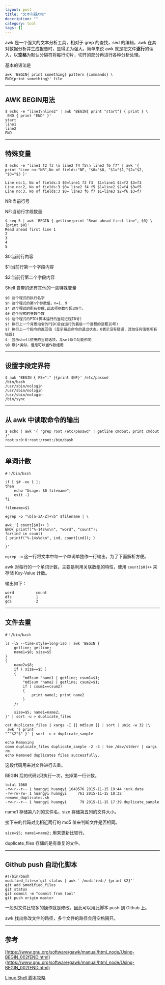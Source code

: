 ```yaml
---
layout: post
title: "文本利器AWK"
description: ""
category: tool
tags: []
---
```


awk 是一个强大的文本分析工具，相对于 grep 的查找，sed 的编辑，awk 在其对数据分析并生成报告时，显得尤为强大。简单来说 awk 就是把文件**逐行**的读入，以**空格**为默认分隔符将每行切片，切开的部分再进行各种分析处理。

基本的语法是 

```
awk 'BEGIN{ print something} pattern {commands} \
END{print something}' file
```

-------------------------------

## AWK BEGIN用法
```
$ echo -e "line1\nline2" | awk 'BEGIN{ print "start"} { print } \
 END { print "END" }'
start
line1
line2
END
```

-------------------------------
## 特殊变量
```
$ echo -e "line1 f2 f3 \n line2 f4 f5\n line3 f6 f7" | awk '{
print "Line no:"NR",No of fields:"NF, "$0="$0, "$1="$1,"$2="$2, "$3="$3 }'

Line no:1, No of fields:3 $0=line1 f2 f3  $1=line1 $2=f2 $3=f3
Line no:2, No of fields:3 $0= line2 f4 f5 $1=line2 $2=f4 $3=f5
Line no:3, No of fields:3 $0= line3 f6 f7 $1=line3 $2=f6 $3=f7
```

NR:当前行号

NF:当前行字段数量

```
$ seq 5 | awk 'BEGIN { getline;print "Read ahead first line", $0} \
{print $0}'
Read ahead first line 1
2
3
4
5
```
$0:当前行内容

$1:当前行第一个字段内容

$2:当前行第二个字段内容

Shell 自带的还有其他的一些特殊变量

```
$0 这个程式的执行名字
$n 这个程式的第n个参数值，n=1..9
$* 这个程式的所有参数,此选项参数可超过9个。
$# 这个程式的参数个数
$$ 这个程式的PID(脚本运行的当前进程ID号)
$! 执行上一个背景指令的PID(后台运行的最后一个进程的进程ID号)
$? 执行上一个指令的返回值 (显示最后命令的退出状态。0表示没有错误，其他任何值表明有错误)
$- 显示shell使用的当前选项，与set命令功能相同
$@ 跟$*类似，但是可以当作数组用
```

------------------------

## 设置字段定界符

```
$ awk 'BEGIN { FS=":" }{print $NF}' /etc/passwd
/bin/bash
/usr/sbin/nologin
/usr/sbin/nologin
/usr/sbin/nologin
/bin/sync
```

------------------------

## 从 awk 中读取命令的输出

```
$ echo | awk '{ "grep root /etc/passwd" | getline cmdout; print cmdout }'
root:x:0:0:root:/root:/bin/bash
```
--------------------------

## 单词计数

```
#！/bin/bash

if [ $# -ne 1 ];
then
    echo "Usage: $0 filename";
    exit -1
fi

filename=$1

egrep -o "\b[a-zA-Z]+\b" $filename | \

awk '{ count[$0]++ }
END{ printf("%-14s%s\n", "word", "count");
for(ind in count)
{ printf("%-14s%d\n", ind, count[ind]); }

}'
```

`egrep -o` 这一行将文本中每一个单词单独作一行输出，为了下面解析方便。

awk 对每行的一个单词计数，主要是利用关联数组的特性，使用 `count[$0]++` 来存储 Key-Value 计数。

输出如下：

```
word          count
dfs           1
gds           2
```

---------------------

## 文件去重

```
#！/bin/bash

ls -lS --time-style=long-iso | awk 'BEGIN {
    getline; getline;
    name1=$8; size=$5
}
{
    name2=$8;
    if ( size==$5 )
    {
        "md5sum "name1 | getline; csum1=$1;
        "md5sum "name2 | getline; csum2=$1;
        if ( csum1==csum2)
        {
            print name1; print name2
        }
    };

    size=$5; name1=name2;
}' | sort -u > duplicate_files

cat duplicate_files | xargs -I {} md5sum {} | sort | uniq -w 32 |\
 awk '{ print
"^"$2"$" }' | sort -u > duplicate_sample

echo Removing
comm duplicate_files duplicate_sample -2 -3 | tee /dev/stderr | xargs rm  
echo Removed duplicates files successfully.
```
这段代码用来对文件进行去重。

BEGIN 后的代码z只执行一次，去掉第一行计数。


```
total 1068
-rw-r--r-- 1 huangyi huangyi 1048576 2015-11-15 10:44 junk.data
-rw-rw-rw- 1 huangyi huangyi     761 2015-11-15 18:32 remove_duplicates.sh
-rw-r--r-- 1 huangyi huangyi      79 2015-11-15 17:39 duplicate_sample
```

name1 存储第八列的文件名，size 存储第五列的文件大小。

接下来的代码对比相近两行的 md5 值来判断文件是否相同。

`size=$5; name1=name2;` 用来更新比较行。

duplicate_files 存储的是有重复的文件。

-----------------------------

## Github push 自动化脚本

```
#!/bin/bash
modified_files=`git status | awk ' /modified:/ {print $2}'`
git add $modified_files
git status
git commit -m "commit from tool"
git push origin master
```
一般对文件比较多的操作就是修改，因此可以用此脚本 push 到 Github 上。

awk 找出修改文件的路径，多个文件的路径会用空格隔开。

-----------------------

## 参考

[https://www.gnu.org/software/gawk/manual/html_node/Using-BEGIN_002fEND.html](https://www.gnu.org/software/gawk/manual/html_node/Using-BEGIN_002fEND.html)

[Linux Shell 脚本攻略](http://book.douban.com/subject/6889456/)



